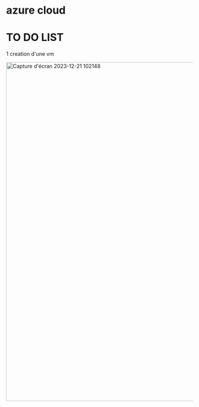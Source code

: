# azure cloud

# TO DO LIST
1 creation d'une vm

<img width="914" alt="Capture d'écran 2023-12-21 102148" src="https://github.com/taiebrafik1998/azure/assets/84631421/a9d8abd8-4a61-4d33-b693-71ff9d666f89">
